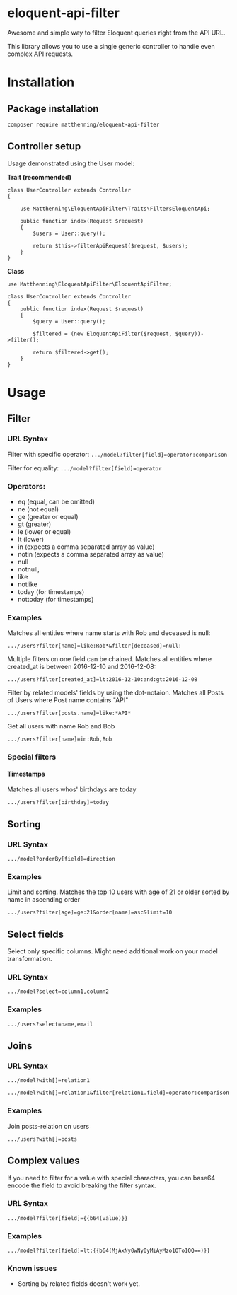 # eloquent-api-filter
Awesome and simple way to filter Eloquent queries right from the API URL.

This library allows you to use a single generic controller to handle even complex API requests.

# Installation
## Package installation
```
composer require matthenning/eloquent-api-filter
```

## Controller setup

Usage demonstrated using the User model:

**Trait (recommended)**
```
class UserController extends Controller
{  
    
    use Matthenning\EloquentApiFilter\Traits\FiltersEloquentApi;
    
    public function index(Request $request)
    {
        $users = User::query();
        
        return $this->filterApiRequest($request, $users);
    }
}
```

**Class**
```
use Matthenning\EloquentApiFilter\EloquentApiFilter;

class UserController extends Controller
{    
    public function index(Request $request)
    {
        $query = User::query();
        
        $filtered = (new EloquentApiFilter($request, $query))->filter();
        
        return $filtered->get();
    }
}
```

# Usage

## Filter

### URL Syntax

Filter with specific operator: 
`.../model?filter[field]=operator:comparison`

Filter for equality: `.../model?filter[field]=operator`

### Operators:
* eq (equal, can be omitted)
* ne (not equal)
* ge (greater or equal)
* gt (greater)
* le (lower or equal)
* lt (lower)
* in (expects a comma separated array as value)
* notin (expects a comma separated array as value)
* null
* notnull,
* like
* notlike
* today (for timestamps)
* nottoday (for timestamps)

### Examples
Matches all entities where name starts with Rob and deceased is null:

`.../users?filter[name]=like:Rob*&filter[deceased]=null:`

Multiple filters on one field can be chained.
Matches all entities where created_at is between 2016-12-10 and 2016-12-08:

`.../users?filter[created_at]=lt:2016-12-10:and:gt:2016-12-08`

Filter by related models' fields by using the dot-notaion.
Matches all Posts of Users where Post name contains "API"

`.../users?filter[posts.name]=like:*API*`

Get all users with name Rob and Bob

`.../users?filter[name]=in:Rob,Bob`

### Special filters

#### Timestamps
Matches all users whos' birthdays are today

`.../users?filter[birthday]=today`

###
## Sorting

### URL Syntax

`.../model?orderBy[field]=direction`

### Examples

Limit and sorting.
Matches the top 10 users with age of 21 or older sorted by name in ascending order

`.../users?filter[age]=ge:21&order[name]=asc&limit=10`

###
## Select fields

Select only specific columns. Might need additional work on your model transformation.

### URL Syntax

`.../model?select=column1,column2`

### Examples

`.../users?select=name,email`

###
## Joins

### URL Syntax

`.../model?with[]=relation1`

`.../model?with[]=relation1&filter[relation1.field]=operator:comparison`

### Examples

Join posts-relation on users

`.../users?with[]=posts`

###
## Complex values

If you need to filter for a value with special characters, you can base64 encode the field to avoid breaking the filter syntax.

### URL Syntax

`.../model?filter[field]={{b64(value)}}`

### Examples

`.../model?filter[field]=lt:{{b64(MjAxNy0wNy0yMiAyMzo1OTo1OQ==)}}`

###
### Known issues

* Sorting by related fields doesn't work yet.
